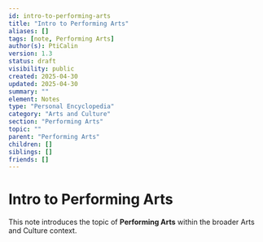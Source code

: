 ```yaml
---
id: intro-to-performing-arts
title: "Intro to Performing Arts"
aliases: []
tags: [note, Performing Arts]
author(s): PtiCalin
version: 1.3
status: draft
visibility: public
created: 2025-04-30
updated: 2025-04-30
summary: ""
element: Notes
type: "Personal Encyclopedia"
category: "Arts and Culture"
section: "Performing Arts"
topic: ""
parent: "Performing Arts"
children: []
siblings: []
friends: []
---
```

# Intro to Performing Arts

This note introduces the topic of **Performing Arts** within the broader Arts and Culture context.
